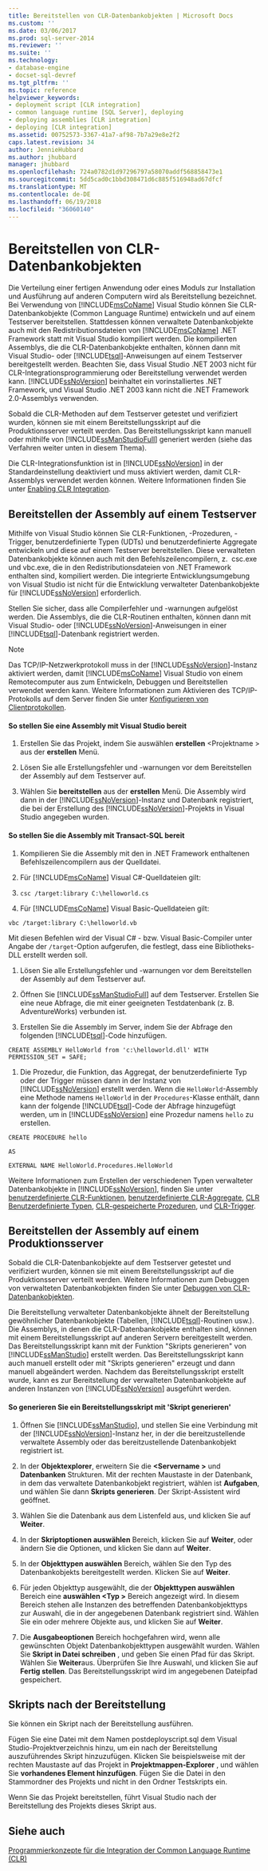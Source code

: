 ```yaml
---
title: Bereitstellen von CLR-Datenbankobjekten | Microsoft Docs
ms.custom: ''
ms.date: 03/06/2017
ms.prod: sql-server-2014
ms.reviewer: ''
ms.suite: ''
ms.technology:
- database-engine
- docset-sql-devref
ms.tgt_pltfrm: ''
ms.topic: reference
helpviewer_keywords:
- deployment script [CLR integration]
- common language runtime [SQL Server], deploying
- deploying assemblies [CLR integration]
- deploying [CLR integration]
ms.assetid: 00752573-3367-41a7-af98-7b7a29e8e2f2
caps.latest.revision: 34
author: JennieHubbard
ms.author: jhubbard
manager: jhubbard
ms.openlocfilehash: 724a0782d1d97296797a58070addf568858473e1
ms.sourcegitcommit: 5dd5cad0c1bbd308471d6c885f516948ad67dfcf
ms.translationtype: MT
ms.contentlocale: de-DE
ms.lasthandoff: 06/19/2018
ms.locfileid: "36060140"
---
```

# <a name="deploying-clr-database-objects"></a>Bereitstellen von CLR-Datenbankobjekten
  Die Verteilung einer fertigen Anwendung oder eines Moduls zur Installation und Ausführung auf anderen Computern wird als Bereitstellung bezeichnet. Bei Verwendung von [!INCLUDE[msCoName](../../../includes/msconame-md.md)] Visual Studio können Sie CLR-Datenbankobjekte (Common Language Runtime) entwickeln und auf einem Testserver bereitstellen. Stattdessen können verwaltete Datenbankobjekte auch mit den Redistributionsdateien von [!INCLUDE[msCoName](../../../includes/msconame-md.md)] .NET Framework statt mit Visual Studio kompiliert werden. Die kompilierten Assemblys, die die CLR-Datenbankobjekte enthalten, können dann mit Visual Studio- oder [!INCLUDE[tsql](../../../includes/tsql-md.md)]-Anweisungen auf einem Testserver bereitgestellt werden. Beachten Sie, dass Visual Studio .NET 2003 nicht für CLR-Integrationsprogrammierung oder Bereitstellung verwendet werden kann. [!INCLUDE[ssNoVersion](../../../includes/ssnoversion-md.md)] beinhaltet ein vorinstalliertes .NET Framework, und Visual Studio .NET 2003 kann nicht die .NET Framework 2.0-Assemblys verwenden.  
  
 Sobald die CLR-Methoden auf dem Testserver getestet und verifiziert wurden, können sie mit einem Bereitstellungsskript auf die Produktionsserver verteilt werden. Das Bereitstellungsskript kann manuell oder mithilfe von [!INCLUDE[ssManStudioFull](../../../includes/ssmanstudiofull-md.md)] generiert werden (siehe das Verfahren weiter unten in diesem Thema).  
  
 Die CLR-Integrationsfunktion ist in [!INCLUDE[ssNoVersion](../../../includes/ssnoversion-md.md)] in der Standardeinstellung deaktiviert und muss aktiviert werden, damit CLR-Assemblys verwendet werden können. Weitere Informationen finden Sie unter [Enabling CLR Integration](clr-integration-enabling.md).  
  
## <a name="deploying-the-assembly-to-the-test-server"></a>Bereitstellen der Assembly auf einem Testserver  
 Mithilfe von Visual Studio können Sie CLR-Funktionen, -Prozeduren, -Trigger, benutzerdefinierte Typen (UDTs) und benutzerdefinierte Aggregate entwickeln und diese auf einem Testserver bereitstellen. Diese verwalteten Datenbankobjekte können auch mit den Befehlszeilencompilern, z.  csc.exe und vbc.exe, die in den Redistributionsdateien von .NET Framework enthalten sind, kompiliert werden. Die integrierte Entwicklungsumgebung von Visual Studio ist nicht für die Entwicklung verwalteter Datenbankobjekte für [!INCLUDE[ssNoVersion](../../../includes/ssnoversion-md.md)] erforderlich.  
  
 Stellen Sie sicher, dass alle Compilerfehler und -warnungen aufgelöst werden. Die Assemblys, die die CLR-Routinen enthalten, können dann mit Visual Studio- oder [!INCLUDE[ssNoVersion](../../../includes/ssnoversion-md.md)]-Anweisungen in einer [!INCLUDE[tsql](../../../includes/tsql-md.md)]-Datenbank registriert werden.  
  
> [!NOTE]  
>  Das TCP/IP-Netzwerkprotokoll muss in der [!INCLUDE[ssNoVersion](../../../includes/ssnoversion-md.md)]-Instanz aktiviert werden, damit [!INCLUDE[msCoName](../../../includes/msconame-md.md)] Visual Studio von einem Remotecomputer aus zum Entwickeln, Debuggen und Bereitstellen verwendet werden kann. Weitere Informationen zum Aktivieren des TCP/IP-Protokolls auf dem Server finden Sie unter [Konfigurieren von Clientprotokollen](../../database-engine/configure-windows/configure-client-protocols.md).  
  
#### <a name="to-deploy-the-assembly-using-visual-studio"></a>So stellen Sie eine Assembly mit Visual Studio bereit  
  
1.  Erstellen Sie das Projekt, indem Sie auswählen **erstellen** \<Projektname > aus der **erstellen** Menü.  
  
2.  Lösen Sie alle Erstellungsfehler und -warnungen vor dem Bereitstellen der Assembly auf dem Testserver auf.  
  
3.  Wählen Sie **bereitstellen** aus der **erstellen** Menü. Die Assembly wird dann in der [!INCLUDE[ssNoVersion](../../../includes/ssnoversion-md.md)]-Instanz und Datenbank registriert, die bei der Erstellung des [!INCLUDE[ssNoVersion](../../../includes/ssnoversion-md.md)]-Projekts in Visual Studio angegeben wurden.  
  
#### <a name="to-deploy-the-assembly-using-transact-sql"></a>So stellen Sie die Assembly mit Transact-SQL bereit  
  
1.  Kompilieren Sie die Assembly mit den in .NET Framework enthaltenen Befehlszeilencompilern aus der Quelldatei.  
  
2.  Für [!INCLUDE[msCoName](../../../includes/msconame-md.md)] Visual C#-Quelldateien gilt:  
  
3.  `csc /target:library C:\helloworld.cs`  
  
4.  Für [!INCLUDE[msCoName](../../../includes/msconame-md.md)] Visual Basic-Quelldateien gilt:  
  
 `vbc /target:library C:\helloworld.vb`  
  
 Mit diesen Befehlen wird der Visual C# - bzw. Visual Basic-Compiler unter Angabe der `/target`-Option aufgerufen, die festlegt, dass eine Bibliotheks-DLL erstellt werden soll.  
  
1.  Lösen Sie alle Erstellungsfehler und -warnungen vor dem Bereitstellen der Assembly auf dem Testserver auf.  
  
2.  Öffnen Sie [!INCLUDE[ssManStudioFull](../../../includes/ssmanstudiofull-md.md)] auf dem Testserver. Erstellen Sie eine neue Abfrage, die mit einer geeigneten Testdatenbank (z. B. AdventureWorks) verbunden ist.  
  
3.  Erstellen Sie die Assembly im Server, indem Sie der Abfrage den folgenden [!INCLUDE[tsql](../../../includes/tsql-md.md)]-Code hinzufügen.  
  
 `CREATE ASSEMBLY HelloWorld from 'c:\helloworld.dll' WITH PERMISSION_SET = SAFE;`  
  
1.  Die Prozedur, die Funktion, das Aggregat, der benutzerdefinierte Typ oder der Trigger müssen dann in der Instanz von [!INCLUDE[ssNoVersion](../../../includes/ssnoversion-md.md)] erstellt werden. Wenn die `HelloWorld`-Assembly eine Methode namens `HelloWorld` in der `Procedures`-Klasse enthält, dann kann der folgende [!INCLUDE[tsql](../../../includes/tsql-md.md)]-Code der Abfrage hinzugefügt werden, um in [!INCLUDE[ssNoVersion](../../../includes/ssnoversion-md.md)] eine Prozedur namens `hello` zu erstellen.  
  
 `CREATE PROCEDURE hello`  
  
 `AS`  
  
 `EXTERNAL NAME HelloWorld.Procedures.HelloWorld`  
  
 Weitere Informationen zum Erstellen der verschiedenen Typen verwalteter Datenbankobjekte in [!INCLUDE[ssNoVersion](../../../includes/ssnoversion-md.md)], finden Sie unter [benutzerdefinierte CLR-Funktionen](../clr-integration-database-objects-user-defined-functions/clr-user-defined-functions.md), [benutzerdefinierte CLR-Aggregate](../clr-integration-database-objects-user-defined-functions/clr-user-defined-aggregates.md), [CLR Benutzerdefinierte Typen](../clr-integration-database-objects-user-defined-types/clr-user-defined-types.md), [CLR-gespeicherte Prozeduren](../../database-engine/dev-guide/clr-stored-procedures.md), und [CLR-Trigger](../../database-engine/dev-guide/clr-triggers.md).  
  
## <a name="deploying-the-assembly-to-production-servers"></a>Bereitstellen der Assembly auf einem Produktionsserver  
 Sobald die CLR-Datenbankobjekte auf dem Testserver getestet und verifiziert wurden, können sie mit einem Bereitstellungsskript auf die Produktionsserver verteilt werden. Weitere Informationen zum Debuggen von verwalteten Datenbankobjekten finden Sie unter [Debuggen von CLR-Datenbankobjekten](debugging-clr-database-objects.md).  
  
 Die Bereitstellung verwalteter Datenbankobjekte ähnelt der Bereitstellung gewöhnlicher Datenbankobjekte (Tabellen, [!INCLUDE[tsql](../../../includes/tsql-md.md)]-Routinen usw.). Die Assemblys, in denen die CLR-Datenbankobjekte enthalten sind, können mit einem Bereitstellungsskript auf anderen Servern bereitgestellt werden. Das Bereitstellungsskript kann mit der Funktion "Skripts generieren" von [!INCLUDE[ssManStudio](../../../includes/ssmanstudio-md.md)] erstellt werden. Das Bereitstellungsskript kann auch manuell erstellt oder mit "Skripts generieren" erzeugt und dann manuell abgeändert werden. Nachdem das Bereitstellungsskript erstellt wurde, kann es zur Bereitstellung der verwalteten Datenbankobjekte auf anderen Instanzen von [!INCLUDE[ssNoVersion](../../../includes/ssnoversion-md.md)] ausgeführt werden.  
  
#### <a name="to-generate-a-deployment-script-using-generate-scripts"></a>So generieren Sie ein Bereitstellungsskript mit 'Skript generieren'  
  
1.  Öffnen Sie [!INCLUDE[ssManStudio](../../../includes/ssmanstudio-md.md)], und stellen Sie eine Verbindung mit der [!INCLUDE[ssNoVersion](../../../includes/ssnoversion-md.md)]-Instanz her, in der die bereitzustellende verwaltete Assembly oder das bereitzustellende Datenbankobjekt registriert ist.  
  
2.  In der **Objektexplorer**, erweitern Sie die  **\<Servername >** und **Datenbanken** Strukturen. Mit der rechten Maustaste in der Datenbank, in dem das verwaltete Datenbankobjekt registriert, wählen ist **Aufgaben**, und wählen Sie dann **Skripts generieren**. Der Skript-Assistent wird geöffnet.  
  
3.  Wählen Sie die Datenbank aus dem Listenfeld aus, und klicken Sie auf **Weiter**.  
  
4.  In der **Skriptoptionen auswählen** Bereich, klicken Sie auf **Weiter**, oder ändern Sie die Optionen, und klicken Sie dann auf **Weiter**.  
  
5.  In der **Objekttypen auswählen** Bereich, wählen Sie den Typ des Datenbankobjekts bereitgestellt werden. Klicken Sie auf **Weiter**.  
  
6.  Für jeden Objekttyp ausgewählt, die der **Objekttypen auswählen** Bereich eine **auswählen \<Typ >** Bereich angezeigt wird. In diesem Bereich stehen alle Instanzen des betreffenden Datenbankobjekttyps zur Auswahl, die in der angegebenen Datenbank registriert sind. Wählen Sie ein oder mehrere Objekte aus, und klicken Sie auf **Weiter**.  
  
7.  Die **Ausgabeoptionen** Bereich hochgefahren wird, wenn alle gewünschten Objekt Datenbankobjekttypen ausgewählt wurden. Wählen Sie **Skript in Datei schreiben** , und geben Sie einen Pfad für das Skript. Wählen Sie **Weiter**aus. Überprüfen Sie Ihre Auswahl, und klicken Sie auf **Fertig stellen**. Das Bereitstellungsskript wird im angegebenen Dateipfad gespeichert.  
  
## <a name="post-deployment-scripts"></a>Skripts nach der Bereitstellung  
 Sie können ein Skript nach der Bereitstellung ausführen.  
  
 Fügen Sie eine Datei mit dem Namen postdeployscript.sql dem Visual Studio-Projektverzeichnis hinzu, um ein nach der Bereitstellung auszuführendes Skript hinzuzufügen. Klicken Sie beispielsweise mit der rechten Maustaste auf das Projekt in **Projektmappen-Explorer** , und wählen Sie **vorhandenes Element hinzufügen**. Fügen Sie die Datei in den Stammordner des Projekts und nicht in den Ordner Testskripts ein.  
  
 Wenn Sie das Projekt bereitstellen, führt Visual Studio nach der Bereitstellung des Projekts dieses Skript aus.  
  
## <a name="see-also"></a>Siehe auch  
 [Programmierkonzepte für die Integration der Common Language Runtime &#40;CLR&#41;](common-language-runtime-clr-integration-programming-concepts.md)  
  
  